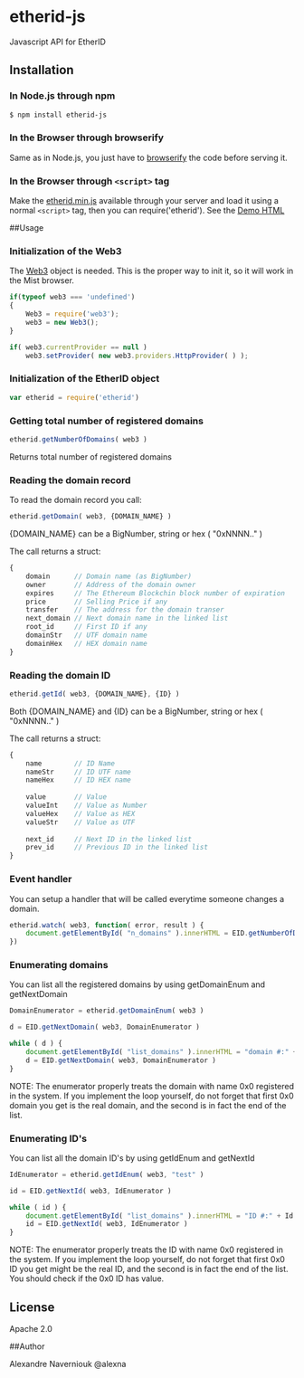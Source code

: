 # etherid-js
Javascript API for EtherID


## Installation

### In Node.js through npm

```bash
$ npm install etherid-js
```


### In the Browser through browserify

Same as in Node.js, you just have to [browserify](https://github.com/substack/js-browserify) the code before serving it. 

### In the Browser through `<script>` tag

Make the [etherid.min.js](/dist/etherid.min.js) available through your server and load it using a normal `<script>` tag, then you can require('etherid'). See the [Demo HTML](/tests/test.html)  


##Usage

### Initialization of the Web3

The [Web3](https://github.com/ethereum/web3.js) object is needed. This is the proper way to init it, so it will work in the Mist browser.

```javascript
if(typeof web3 === 'undefined')
{
    Web3 = require('web3');
    web3 = new Web3();            
}

if( web3.currentProvider == null )
    web3.setProvider( new web3.providers.HttpProvider( ) );    
```

### Initialization of the EtherID object 
```javascript
var etherid = require('etherid')
```


### Getting total number of registered domains

```javascript
etherid.getNumberOfDomains( web3 )
```
Returns total number of registered domains

### Reading the domain record

To read the domain record you call:

```javascript
etherid.getDomain( web3, {DOMAIN_NAME} )
```
{DOMAIN_NAME} can be a BigNumber, string or hex ( "0xNNNN.." )

The call returns a struct:

```javascript
{
    domain      // Domain name (as BigNumber)
    owner       // Address of the domain owner
    expires     // The Ethereum Blockchin block number of expiration
    price       // Selling Price if any
    transfer    // The address for the domain transer
    next_domain // Next domain name in the linked list
    root_id     // First ID if any
    domainStr   // UTF domain name
    domainHex   // HEX domain name    
}
```

### Reading the domain ID

```javascript
etherid.getId( web3, {DOMAIN_NAME}, {ID} )
```

Both {DOMAIN_NAME} and {ID} can be a BigNumber, string or hex ( "0xNNNN.." )

The call returns a struct:

```javascript
{
    name        // ID Name
    nameStr     // ID UTF name
    nameHex     // ID HEX name
    
    value       // Value
    valueInt    // Value as Number
    valueHex    // Value as HEX
    valueStr    // Value as UTF
            
    next_id     // Next ID in the linked list
    prev_id     // Previous ID in the linked list
}
```

### Event handler
You can setup a handler that will be called everytime someone changes a domain.

```javascript
etherid.watch( web3, function( error, result ) {
    document.getElementById( "n_domains" ).innerHTML = EID.getNumberOfDomains( web3 )
}) 
```

### Enumerating domains
You can list all the registered domains by using getDomainEnum and getNextDomain


```javascript
DomainEnumerator = etherid.getDomainEnum( web3 )

d = EID.getNextDomain( web3, DomainEnumerator )

while ( d ) {
    document.getElementById( "list_domains" ).innerHTML = "domain #:" + DomainEnumerator.n + " " + d.domainStr
    d = EID.getNextDomain( web3, DomainEnumerator )
}
```
NOTE: The enumerator properly treats the domain with name 0x0 registered in the system. If you implement the loop yourself, do not forget that first 0x0 domain you get is the real domain, and the second is in fact the end of the list.

### Enumerating ID's
You can list all the domain ID's by using getIdEnum and getNextId


```javascript
IdEnumerator = etherid.getIdEnum( web3, "test" )

id = EID.getNextId( web3, IdEnumerator )

while ( id ) {
    document.getElementById( "list_domains" ).innerHTML = "ID #:" + Id.n + " " + id.nameStr
    id = EID.getNextId( web3, IdEnumerator )
}
```
NOTE: The enumerator properly treats the ID with name 0x0 registered in the system. If you implement the loop yourself, do not forget that first 0x0 ID you get might be the real ID, and the second is in fact the end of the list. You should check if the 0x0 ID has value.


## License

Apache 2.0


##Author

Alexandre Naverniouk
@alexna
